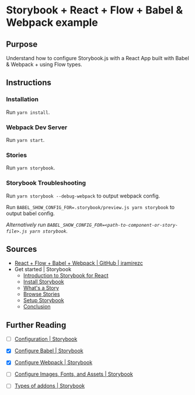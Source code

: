 # Storybook + React + Flow + Babel & Webpack example

## Purpose

Understand how to configure Storybook.js with a React App built with Babel & Webpack + using Flow types.

## Instructions

### Installation

Run `yarn install`.

### Webpack Dev Server

Run `yarn start`.

### Stories

Run `yarn storybook`.

### Storybook Troubleshooting

Run `yarn storybook --debug-webpack` to output webpack config.

Run `BABEL_SHOW_CONFIG_FOR=.storybook/preview.js yarn storybook` to output babel config.

_Alternatively run `BABEL_SHOW_CONFIG_FOR=<path-to-component-or-story-file>.js yarn storybook`._

## Sources

- [React + Flow + Babel + Webpack | GitHub | iramirezc](https://github.com/iramirezc-sandbox/flow/tree/main/examples/with-react)
- Get started | Storybook
  - [Introduction to Storybook for React](https://storybook.js.org/docs/react/get-started/introduction)
  - [Install Storybook](https://storybook.js.org/docs/react/get-started/install)
  - [What's a Story](https://storybook.js.org/docs/react/get-started/whats-a-story)
  - [Browse Stories](https://storybook.js.org/docs/react/get-started/browse-stories)
  - [Setup Storybook](https://storybook.js.org/docs/react/get-started/setup)
  - [Conclusion](https://storybook.js.org/docs/react/get-started/conclusion)

## Further Reading

- [ ] [Configuration | Storybook](https://storybook.js.org/docs/react/configure/overview)
- [x] [Configure Babel | Storybook](https://storybook.js.org/docs/react/configure/babel#custom-babel-config)
- [x] [Configure Webpack | Storybook](https://storybook.js.org/docs/react/configure/webpack)
- [ ] [Configure Images, Fonts, and Assets | Storybook](https://storybook.js.org/docs/react/configure/images-and-assets)
- [ ] [Types of addons | Storybook](https://storybook.js.org/docs/react/addons/addon-types)

